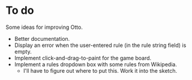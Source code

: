 # To do

Some ideas for improving Otto.

  - Better documentation.
  - Display an error when the user-entered rule (in the rule string field) is
    empty.
  - Implement click-and-drag-to-paint for the game board.
  - Implement a rules dropdown box with some rules from Wikipedia.
    - I'll have to figure out where to put this. Work it into the sketch.